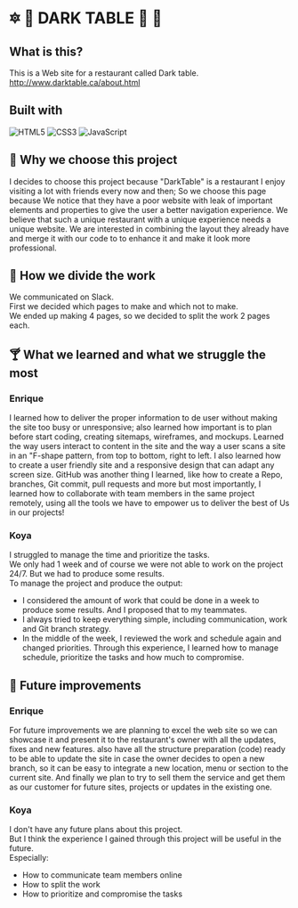 # :six_pointed_star: :crystal_ball: DARK TABLE :fork_and_knife: :wine_glass:

## What is this?
This is a Web site for a restaurant called Dark table.  
http://www.darktable.ca/about.html

## Built with
![HTML5](https://img.shields.io/badge/html5-%23E34F26.svg?style=for-the-badge&logo=html5&logoColor=white)
![CSS3](https://img.shields.io/badge/css3-%231572B6.svg?style=for-the-badge&logo=css3&logoColor=white)
![JavaScript](https://img.shields.io/badge/javascript-%23323330.svg?style=for-the-badge&logo=javascript&logoColor=%23F7DF1E)

## :spaghetti: Why we choose this project
I decides to choose this project because "DarkTable" is a restaurant I enjoy visiting a lot with friends every now and then; So we choose this page because We notice that they have a poor website with leak of important elements and properties to give the user a better navigation experience. We believe that such a unique restaurant with a unique experience needs a unique website. We are interested in combining the layout they already have and merge it with our code to to enhance it and make it look more professional.

## :sushi: How we divide the work
We communicated on Slack.  
First we decided which pages to make and which not to make.  
We ended up making 4 pages, so we decided to split the work 2 pages each.

## :cocktail: What we learned and what we struggle the most

### Enrique
I learned how to deliver the proper information to de user without making the site too busy or unresponsive; also learned how important is to plan before start coding, creating sitemaps, wireframes, and mockups.
Learned the way users interact to content in the site and the way a user scans a site in an "F-shape pattern, from top to bottom, right to left. I also learned how to create a user friendly site and a responsive design that can adapt any screen size. GitHub was another thing I learned, like how to create a Repo, branches, Git commit, pull requests and more but most importantly, I learned how to collaborate with team members in the same project remotely, using all the tools we have to empower us to deliver the best of Us in our projects! 

### Koya
I struggled to manage the time and prioritize the tasks.  
We only had 1 week and of course we were not able to work on the project 24/7. But we had to produce some results.  
To manage the project and produce the output:  
- I considered the amount of work that could be done in a week to produce some results. And I proposed that to my teammates.
- I always tried to keep everything simple, including communication, work and Git branch strategy.
- In the middle of the week, I reviewed the work and schedule again and changed priorities.
Through this experience, I learned how to manage schedule, prioritize the tasks and how much to compromise.

## :fried_shrimp: Future improvements
### Enrique
For future improvements we are planning to excel the web site so we can showcase it and present it to the restaurant's owner with all the updates, fixes and new features. also have all the structure preparation (code) ready to be able to update the site in case the owner decides to open a new branch, so it can be easy to integrate a new location, menu or section to the current site.
And finally we plan to try to sell them the service and get them as our customer for future sites, projects or updates in the existing one.

### Koya
I don't have any future plans about this project.  
But I think the experience I gained through this project will be useful in the future.  
Especially:
- How to communicate team members online
- How to split the work
- How to prioritize and compromise the tasks